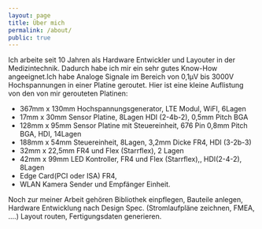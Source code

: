 ```yaml
---
layout: page
title: Über mich
permalink: /about/
public: true
---
```


Ich arbeite seit 10 Jahren als Hardware Entwickler und Layouter in der Medizintechnik. Dadurch habe ich mir ein sehr gutes Know-How angeeignet.Ich habe Analoge Signale im Bereich von 0,1µV bis 3000V Hochspannungen in einer Platine geroutet. Hier ist eine kleine Auflistung von den von mir gerouteten Platinen:

  * 367mm x 130mm Hochspannungsgenerator, LTE Modul, WiFI, 6Lagen
  * 17mm x 30mm Sensor Platine, 8Lagen HDI (2-4b-2), 0,5mm Pitch BGA
  * 128mm x 95mm Sensor Platine mit Steuereinheit, 676 Pin 0,8mm Pitch BGA, HDI, 14Lagen
  * 188mm x 54mm Steuereinheit, 8Lagen, 3,2mm Dicke FR4, HDI (3-2b-3)
  * 32mm x 22,5mm FR4 und Flex (Starrflex), 2 Lagen
  * 42mm x 99mm LED Kontroller, FR4 und Flex (Starrflex),, HDI(2-4-2), 8Lagen
  * Edge Card(PCI oder ISA) FR4,
  * WLAN Kamera Sender und Empfänger  Einheit.

 Noch zur meiner Arbeit gehören
 Bibliothek einpflegen, Bauteile anlegen, Hardware Entwicklung nach Design Spec. (Stromlaufpläne zeichnen, FMEA, ....) Layout routen, Fertigungsdaten generieren.